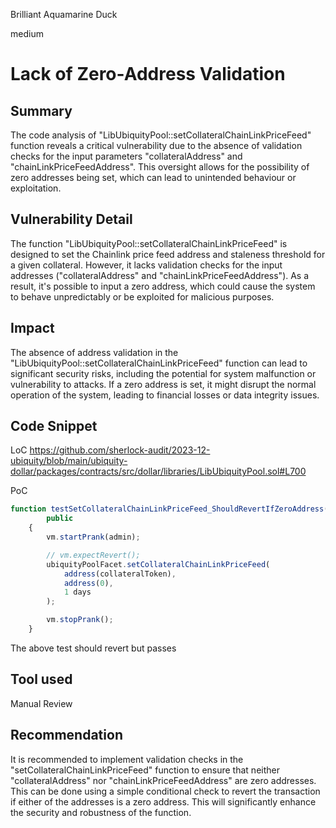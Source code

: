 Brilliant Aquamarine Duck

medium

# Lack of Zero-Address Validation

## Summary
The code analysis of "LibUbiquityPool::setCollateralChainLinkPriceFeed" function reveals a critical vulnerability due to the absence of validation checks for the input parameters "collateralAddress" and "chainLinkPriceFeedAddress". This oversight allows for the possibility of zero addresses being set, which can lead to unintended behaviour or exploitation.

## Vulnerability Detail
The function "LibUbiquityPool::setCollateralChainLinkPriceFeed" is designed to set the Chainlink price feed address and staleness threshold for a given collateral. However, it lacks validation checks for the input addresses ("collateralAddress" and "chainLinkPriceFeedAddress"). As a result, it's possible to input a zero address, which could cause the system to behave unpredictably or be exploited for malicious purposes.

## Impact
The absence of address validation in the "LibUbiquityPool::setCollateralChainLinkPriceFeed" function can lead to significant security risks, including the potential for system malfunction or vulnerability to attacks. If a zero address is set, it might disrupt the normal operation of the system, leading to financial losses or data integrity issues.

## Code Snippet

LoC
https://github.com/sherlock-audit/2023-12-ubiquity/blob/main/ubiquity-dollar/packages/contracts/src/dollar/libraries/LibUbiquityPool.sol#L700

PoC
```js
function testSetCollateralChainLinkPriceFeed_ShouldRevertIfZeroAddress()
        public
    {
        vm.startPrank(admin);

        // vm.expectRevert();
        ubiquityPoolFacet.setCollateralChainLinkPriceFeed(
            address(collateralToken),
            address(0),
            1 days
        );

        vm.stopPrank();
    }
```

The above test should revert but passes

## Tool used

Manual Review

## Recommendation
It is recommended to implement validation checks in the "setCollateralChainLinkPriceFeed" function to ensure that neither "collateralAddress" nor "chainLinkPriceFeedAddress" are zero addresses. This can be done using a simple conditional check to revert the transaction if either of the addresses is a zero address. This will significantly enhance the security and robustness of the function.
